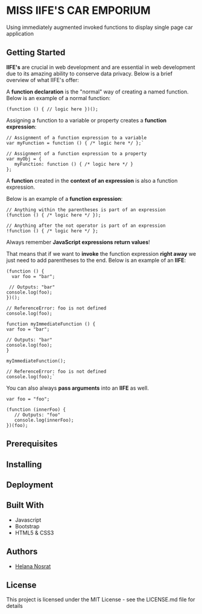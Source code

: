 # MISS IIFE'S CAR EMPORIUM
Using immediately augmented invoked functions to display single page car application

## Getting Started
**IIFE's** are crucial in web development and are essential in web development due to its amazing ability to conserve data privacy. Below is a brief overview of what IIFE's offer:

A **function declaration** is the "normal" way of creating a named function.
Below is an example of a normal function:

`(function () {
   // logic here
})();`

Assigning a function to a variable or property creates a **function expression**:

    // Assignment of a function expression to a variable
    var myFunction = function () { /* logic here */ };`

    // Assignment of a function expression to a property
    var myObj = {
       myFunction: function () { /* logic here */ }
    };

A **function** created in the **context of an expression** is also a function expression. 

Below is an example of a **function expression**:

    // Anything within the parentheses is part of an expression
    (function () { /* logic here */ });

    // Anything after the not operator is part of an expression
    !function () { /* logic here */ };

Always remember **JavaScript expressions return values**!

That means that if we want to **invoke** the function expression **right away** we just need to add parentheses to the end.
Below is an example of an **IIFE**:

    (function () {
      var foo = "bar";

     // Outputs: "bar"
    console.log(foo);
    })();

    // ReferenceError: foo is not defined
    console.log(foo);

    function myImmediateFunction () {
    var foo = "bar";

    // Outputs: "bar"
    console.log(foo);
    }

    myImmediateFunction();

    // ReferenceError: foo is not defined
    console.log(foo);`

You can also always **pass arguments** into an **IIFE** as well. 
     
    var foo = "foo";

    (function (innerFoo) {
       // Outputs: "foo"
       console.log(innerFoo);
    })(foo);

## Prerequisites

## Installing

## Deployment

## Built With
  * Javascript
  * Bootstrap
  * HTML5 & CSS3
  
## Authors
  * [Helana Nosrat](www.helanan.com)
  
## License
This project is licensed under the MIT License - see the LICENSE.md file for details
